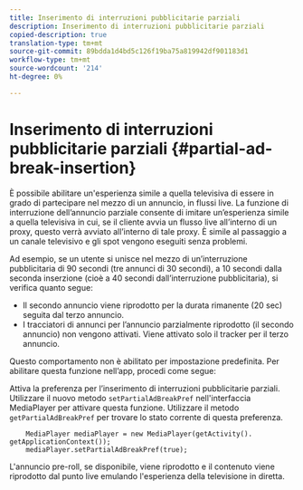 ```yaml
---
title: Inserimento di interruzioni pubblicitarie parziali
description: Inserimento di interruzioni pubblicitarie parziali
copied-description: true
translation-type: tm+mt
source-git-commit: 89bdda1d4bd5c126f19ba75a819942df901183d1
workflow-type: tm+mt
source-wordcount: '214'
ht-degree: 0%

---
```



# Inserimento di interruzioni pubblicitarie parziali {#partial-ad-break-insertion}

È possibile abilitare un&#39;esperienza simile a quella televisiva di essere in grado di partecipare nel mezzo di un annuncio, in flussi live. La funzione di interruzione dell’annuncio parziale consente di imitare un’esperienza simile a quella televisiva in cui, se il cliente avvia un flusso live all’interno di un proxy, questo verrà avviato all’interno di tale proxy. È simile al passaggio a un canale televisivo e gli spot vengono eseguiti senza problemi.

Ad esempio, se un utente si unisce nel mezzo di un’interruzione pubblicitaria di 90 secondi (tre annunci di 30 secondi), a 10 secondi dalla seconda inserzione (cioè a 40 secondi dall’interruzione pubblicitaria), si verifica quanto segue:

* Il secondo annuncio viene riprodotto per la durata rimanente (20 sec) seguita dal terzo annuncio.
* I tracciatori di annunci per l’annuncio parzialmente riprodotto (il secondo annuncio) non vengono attivati. Viene attivato solo il tracker per il terzo annuncio.

Questo comportamento non è abilitato per impostazione predefinita. Per abilitare questa funzione nell’app, procedi come segue:

Attiva la preferenza per l’inserimento di interruzioni pubblicitarie parziali. Utilizzare il nuovo metodo `setPartialAdBreakPref` nell&#39;interfaccia MediaPlayer per attivare questa funzione. Utilizzare il metodo `getPartialAdBreakPref` per trovare lo stato corrente di questa preferenza.

```
    MediaPlayer mediaPlayer = new MediaPlayer(getActivity(). getApplicationContext()); 
    mediaPlayer.setPartialAdBreakPref(true);
```

L&#39;annuncio pre-roll, se disponibile, viene riprodotto e il contenuto viene riprodotto dal punto live emulando l&#39;esperienza della televisione in diretta.
